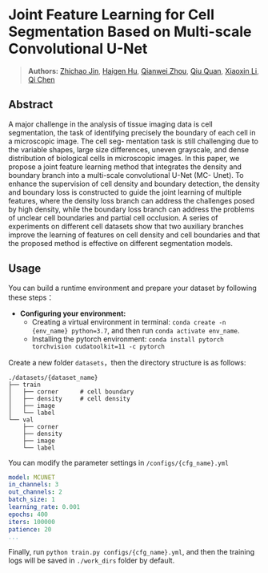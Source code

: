 # Joint Feature Learning for Cell Segmentation Based on Multi-scale Convolutional U-Net

<!-- > **The Paper Links**: [](), [Arxiv](). -->
> **Authors:** [Zhichao Jin](), [Haigen Hu](), [Qianwei Zhou](), [Qiu Quan](), [Xiaoxin Li](), [Qi Chen]()

## Abstract
A major challenge in the analysis of tissue imaging data is cell segmentation, the task of identifying precisely the boundary of each cell in a microscopic image. The cell seg- mentation task is still challenging due to the variable shapes, large size differences, uneven grayscale, and dense distribution of biological cells in microscopic images. In this paper, we propose a joint feature learning method that integrates the density and boundary branch into a multi-scale convolutional U-Net (MC- Unet). To enhance the supervision of cell density and boundary detection, the density and boundary loss is constructed to guide the joint learning of multiple features, where the density loss branch can address the challenges posed by high density, while the boundary loss branch can address the problems of unclear cell boundaries and partial cell occlusion. A series of experiments on different cell datasets show that two auxiliary branches improve the learning of features on cell density and cell boundaries and that the proposed method is effective on different segmentation models.

## Usage

You can build a runtime environment and prepare your dataset by following these steps：

- **Configuring your environment:**
  + Creating a virtual environment in terminal: `conda create -n {env_name} python=3.7`, and then run `conda activate env_name`.
  + Installing the pytorch environment: `conda install pytorch torchvision cudatoolkit=11 -c pytorch` 

Create a new folder `datasets`，then the directory structure is as follows:

```shell
./datasets/{dataset_name}
├── train
│   ├── corner      # cell boundary
│   ├── density     # cell density 
│   ├── image
│   └── label
└── val
    ├── corner
    ├── density
    ├── image
    └── label
```
You can modify the parameter settings in `/configs/{cfg_name}.yml`
```yaml
model: MCUNET
in_channels: 3
out_channels: 2
batch_size: 1
learning_rate: 0.001
epochs: 400
iters: 100000
patience: 20
...
```
Finally, run `python train.py configs/{cfg_name}.yml`, and then the training logs will be saved in `./work_dirs` folder by default.


<!-- ## 5. Citation
Please cite our paper if you find the work useful:  -->
